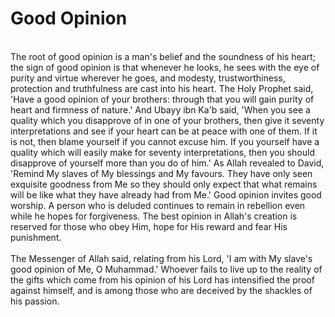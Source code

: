 Good Opinion
============

   
 The root of good opinion is a man's belief and the soundness of his
heart; the sign of good opinion is that whenever he looks, he sees with
the eye of purity and virtue wherever he goes, and modesty,
trustworthiness, protection and truthfulness are cast into his heart.
The Holy Prophet said, 'Have a good opinion of your brothers: through
that you will gain purity of heart and firmness of nature.' And Ubayy
ibn Ka'b said, 'When you see a quality which you disapprove of in one of
your brothers, then give it seventy interpretations and see if your
heart can be at peace with one of them. If it is not, then blame
yourself if you cannot excuse him. If you yourself have a quality which
will easily make for seventy interpretations, then you should disapprove
of yourself more than you do of him.' As Allah revealed to David,
'Remind My slaves of My blessings and My favours. They have only seen
exquisite goodness from Me so they should only expect that what remains
will be like what they have already had from Me.' Good opinion invites
good worship. A person who is deluded continues to remain in rebellion
even while he hopes for forgiveness. The best opinion in Allah's
creation is reserved for those who obey Him, hope for His reward and
fear His punishment.  
    
 The Messenger of Allah said, relating from his Lord, 'I am with My
slave's good opinion of Me, O Muhammad.' Whoever fails to live up to the
reality of the gifts which come from his opinion of his Lord has
intensified the proof against himself, and is among those who are
deceived by the shackles of his passion.


